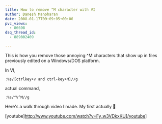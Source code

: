 ```yaml
---
title: How to remove ^M character with VI
author: Danesh Manoharan
date: 2008-01-17T09:09:05+00:00
pvc_views:
  - 86698
dsq_thread_id:
  - 889802409

---
```

This is how you remove those annoying ^M characters that show up in files previously edited on a Windows/DOS platform.

In VI,

    :%s/[ctrlkey+v and ctrl-key+M]//g

actual command,

    :%s/^V^M//g

Here's a walk through video I made. My first actually 🙂

[youtube]http://www.youtube.com/watch?v=Fy_w3VDkxKU[/youtube]